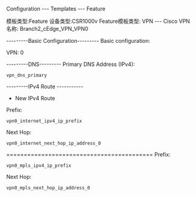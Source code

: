 Configuration --- Templates --- Feature

模板类型:Feature
设备类型:CSR1000v
Feature模板类型: VPN --- Cisco VPN
名称: Branch2_cEdge_VPN_VPN0

---------Basic Configuration---------
Basic configuration: 

VPN: 0

---------DNS---------
Primary DNS Address (IPv4):
```shell
vpn_dns_primary
```

---------IPv4 Route -----------
+ New IPv4 Route

Prefix:
```shell
vpn0_internet_ipv4_ip_prefix
```

Next Hop:
```shell
vpn0_internet_next_hop_ip_address_0
```

==========================================
Prefix:
```shell
vpn0_mpls_ipv4_ip_prefix
```

Next Hop:
```shell
vpn0_mpls_next_hop_ip_address_0
```